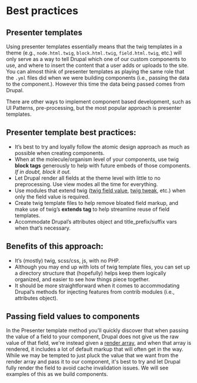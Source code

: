 # Best practices

## Presenter templates

Using presenter templates essentially means that the twig templates in a theme \(e.g., `node.html.twig`, `block.html.twig`, `field.html.twig`, etc.\) will only serve as a way to tell Drupal which one of our custom components to use, and where to insert the content that a user adds or uploads to the site. You can almost think of presenter templates as playing the same role that the `.yml` files did when we were building components \(i.e., passing the data to the component.\). However this time the data being passed comes from Drupal.

There are other ways to implement component based development, such as UI Patterns, pre-processing, but the most popular approach is presenter templates.

## Presenter template best practices:

* It’s best to try and loyally follow the atomic design approach as much as possible when creating components.
* When at the molecule/organism level of your components, use twig **block tags** generously to help with future embeds of those components.  _If in doubt, block it out._
* Let Drupal render all fields at the theme level with little to no preprocessing. Use view modes all the time for everything.
* Use modules that extend twig \([twig field value](https://www.drupal.org/project/twig_field_value), [twig tweak](https://www.drupal.org/project/twig_tweak), etc.\) when only the field value is required.
* Create twig template files to help remove bloated field markup, and make use of twig’s **extends tag** to help streamline reuse of field templates.
* Accommodate Drupal’s attributes object and title\_prefix/suffix vars when that’s necessary.

## Benefits of this approach:

* It’s \(mostly\) twig, scss/css, js, with no PHP.
* Although you may end up with lots of twig template files, you can set up a directory structure that \(hopefully\) helps keep them logically organized, and easier to see how things piece together.
* It should be more straightforward when it comes to accommodating Drupal’s methods for injecting features from contrib modules \(i.e., attributes object\).

## Passing field values to components

In the Presenter template method you'll quickly discover that when passing the value of a field to your component, Drupal does not give us the raw value of that field, we're instead given a [render array](https://www.drupal.org/docs/8/api/render-api/render-arrays), and when that array is rendered, it includes a lot of default markup that will often get in the way. While we may be tempted to just pluck the value that we want from the render array and pass it to our component, it's best to try and let Drupal fully render the field to avoid cache invalidation issues. We will see examples of this as we build components.

